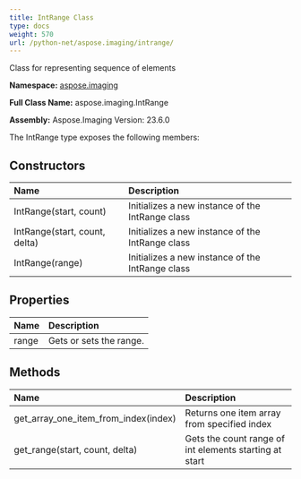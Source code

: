 ```yaml
---
title: IntRange Class
type: docs
weight: 570
url: /python-net/aspose.imaging/intrange/
---
```


Class for representing sequence of elements

**Namespace:** [aspose.imaging](/imaging/python-net/aspose.imaging/)

**Full Class Name:** aspose.imaging.IntRange

**Assembly:**  Aspose.Imaging Version: 23.6.0

The IntRange type exposes the following members:
## **Constructors**
|**Name**|**Description**|
| :- | :- |
|IntRange(start, count)|Initializes a new instance of the IntRange class|
|IntRange(start, count, delta)|Initializes a new instance of the IntRange class|
|IntRange(range)|Initializes a new instance of the IntRange class|
## **Properties**
|**Name**|**Description**|
| :- | :- |
|range|Gets or sets the range.|
## **Methods**
|**Name**|**Description**|
| :- | :- |
|get_array_one_item_from_index(index)|Returns one item array from specified index|
|get_range(start, count, delta)|Gets the count range of int elements starting at start|
